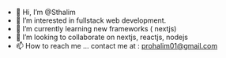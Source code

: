 - 👋 Hi, I’m @Sthalim
- 👀 I’m interested in fullstack web development.
- 🌱 I’m currently learning new frameworks ( nextjs)
- 💞️ I’m looking to collaborate on nextjs, reactjs, nodejs
- 📫 How to reach me ... contact me at : prohalim01@gmail.com

<!---
Sthalim/Sthalim is a ✨ special ✨ repository because its `README.md` (this file) appears on your GitHub profile.
You can click the Preview link to take a look at your changes.
--->
